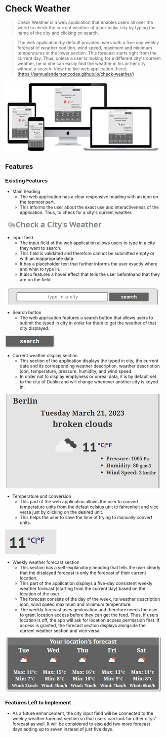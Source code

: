 # Check Weather

> Check Weather is a web application that enables users all over the world to check the current weather of a perticular city by typing the name of the city and clicking on search.

> The web application by default provides users with a five-day weekly forecast of weather codition, wind speed, maximum and minimum temperatures in the lower section.
This forecast starts right from the current day. Thus, unless a user is looking for a different city's current weather, he or she can easily find the weather in his or her city without a search.
View the live web application [here] (https://samuelandersoncodes.github.io/check-weather/) 

![mockup](docs/readme_images/weather_app_mockup.jpg)

## Features

### Existing Features

* Main heading
    * The web application has a clear responsive heading with an icon on the topmost part.
    * This informs the user about the exact use and interactiveness of the application. Thus, to check for a city's current weather. 

![Main heading](docs/readme_images/main_heading.jpg)   

* Input field
    * The input field of the web application allows users to type in a city they want to search.
    * This field is validated and therefore cannot be submitted empty or with an inappropriate data.
    * It has a placeholder text that further informs the user exactly where and what to type in.
    * It also features a hover effect that tells the user beforehand that they are on the field.

![Input field](docs/readme_images/input_field.jpg)

* Search button
    * The web application features a search button that allows users to submit the typed in city in order for them to get the weather of that city displayed.

![Search button](docs/readme_images/search_button.jpg)

* Current weather display section
    * This section of the application displays the typed in city, the current date and its corresponding weather description, weather description icon, temperature, pressure, humidity, and wind speed.
    * In order not to display emptyness or unreal data, it is by default set to the city of Dublin and will change whenever another city is keyed in.

![Current weather display section](docs/readme_images/current_weather_display.jpg)

* Temperature unit conversion 
    * This part of the web application allows the user to convert temperature units from the defaut celsius unit to fahrenheit and vice versa just by clicking on the desired unit.
    * This helps the user to save the time of trying to manually convert units.

![Temperature unit conversion](docs/readme_images/temperature_unit_conversion.jpg)

* Weekly weather forecast section
    * This section has a self-explanatory heading that tells the user clearly that the displayed forecast is only the forecast of their current location.
    * This part of the application displays a five-day consistent weekly weather forecast (starting from the current day) based on the location of the user.
    * The forecast consists of the day of the week, its weather description icon, wind speed,maximum and minimum temperature.
    * The weekly forecast uses geolocation and therefore needs the user to grant location access before they can get the feed. Thus, if users location is off, the app will ask for location access permission first. If access is granted, the forecast section displays alongside the current weather section and vice versa.   

![Weekly weather forecast section](docs/readme_images/weekly_weather_forecast.jpg)

### Features Left to Implement

* As a future enhancement, the city input field will be connected to the weekly weather forecast section so that users can look for other citys' forecast as well. It will be considered to also add two more forecast days adding up to seven instead of just five days.



 